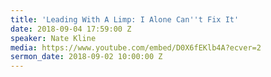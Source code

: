 ```yaml
---
title: 'Leading With A Limp: I Alone Can''t Fix It'
date: 2018-09-04 17:59:00 Z
speaker: Nate Kline
media: https://www.youtube.com/embed/D0X6fEKlb4A?ecver=2
sermon_date: 2018-09-02 10:00:00 Z
---
```


